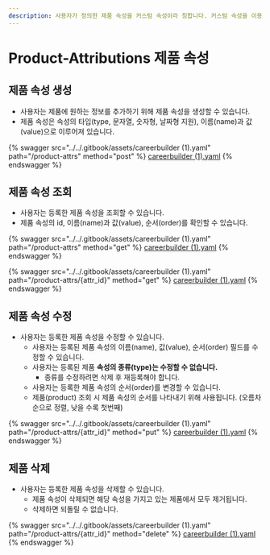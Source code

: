 ```yaml
---
description: 사용자가 정의한 제품 속성을 커스텀 속성이라 칭합니다. 커스텀 속성을 이용하여 제품에 넣을 정보를 커스터마이징 할 수 있습니다.
---
```


# Product-Attributions 제품 속성



## 제품 속성 생성&#x20;

* 사용자는 제품에 원하는 정보를 추가하기 위해 제품 속성을 생성할 수 있습니다.
* 제품 속성은 속성의 타입(type, 문자열, 숫자형, 날짜형 지원), 이름(name)과 값(value)으로 이루어져 있습니다.

{% swagger src="../../.gitbook/assets/careerbuilder (1).yaml" path="/product-attrs" method="post" %}
[careerbuilder (1).yaml](<../../.gitbook/assets/careerbuilder (1).yaml>)
{% endswagger %}



## 제품 속성 조회&#x20;

* 사용자는 등록한 제품 속성을 조회할 수 있습니다.
* 제품 속성의 id, 이름(name)과 값(value), 순서(order)를 확인할 수 있습니다.

{% swagger src="../../.gitbook/assets/careerbuilder (1).yaml" path="/product-attrs" method="get" %}
[careerbuilder (1).yaml](<../../.gitbook/assets/careerbuilder (1).yaml>)
{% endswagger %}

{% swagger src="../../.gitbook/assets/careerbuilder (1).yaml" path="/product-attrs/{attr_id}" method="get" %}
[careerbuilder (1).yaml](<../../.gitbook/assets/careerbuilder (1).yaml>)
{% endswagger %}



## 제품 속성 수정

* 사용자는 등록한 제품 속성을 수정할 수 있습니다.
  * 사용자는 등록된 제품 속성의 이름(name), 값(value), 순서(order) 필드를 수정할 수 있습니다.
  * 사용자는 등록된 제품 **속성의 종류(type)는 수정할 수 없습니다.**
    * 종류를 수정하려면 삭제 후 재등록해야 합니다.
  * 사용자는 등록한 제품 속성의 순서(order)를 변경할 수 있습니다.
  * 제품(product) 조회 시 제품 속성의 순서를 나타내기 위해 사용됩니다. (오름차순으로 정렬, 낮을 수록 첫번째)

{% swagger src="../../.gitbook/assets/careerbuilder (1).yaml" path="/product-attrs/{attr_id}" method="put" %}
[careerbuilder (1).yaml](<../../.gitbook/assets/careerbuilder (1).yaml>)
{% endswagger %}

## 제품 삭제&#x20;

* 사용자는 등록한 제품 속성을 삭제할 수 있습니다.
  * 제품 속성이 삭제되면 해당 속성을 가지고 있는 제품에서 모두 제거됩니다.
  * 삭제하면 되돌릴 수 없습니다.

{% swagger src="../../.gitbook/assets/careerbuilder (1).yaml" path="/product-attrs/{attr_id}" method="delete" %}
[careerbuilder (1).yaml](<../../.gitbook/assets/careerbuilder (1).yaml>)
{% endswagger %}

